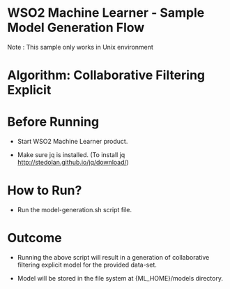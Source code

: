WSO2 Machine Learner - Sample Model Generation Flow
===================================================

Note : This sample only works in Unix environment

Algorithm: Collaborative Filtering Explicit
==============================

Before Running
==============

* Start WSO2 Machine Learner product.

* Make sure jq is installed. (To install jq http://stedolan.github.io/jq/download/)

How to Run?
===========

* Run the model-generation.sh script file.

Outcome
=======

* Running the above script will result in a generation of collaborative filtering explicit model for the provided data-set.

* Model will be stored in the file system at {ML_HOME}/models directory.
